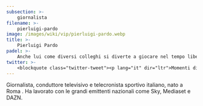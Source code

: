```yaml
---
subsection: >-
    giornalista
filename: >-
    pierluigi-pardo
image: /images/wiki/vip/pierluigi-pardo.webp
title: >-
    Pierluigi Pardo
padel: >-
    Anche lui come diversi colleghi si diverte a giocare nel tempo libero, ha partecipato a diverse iniziative solidali come il Gilette Padel Vip del 2019
twitter: >-
    <blockquote class="twitter-tweet"><p lang="it" dir="ltr">Momenti di altissimo Padel stamattina. <a href="https://twitter.com/vieri_bobo?ref_src=twsrc%5Etfw">@vieri_bobo</a> <a href="https://twitter.com/hashtag/Iuliano?src=hash&amp;ref_src=twsrc%5Etfw">#Iuliano</a> <a href="https://twitter.com/hashtag/Amoruso?src=hash&amp;ref_src=twsrc%5Etfw">#Amoruso</a>. <a href="https://t.co/28z7ZwcjJ7">pic.twitter.com/28z7ZwcjJ7</a></p>&mdash; Pierluigi Pardo (@PIERPARDO) <a href="https://twitter.com/PIERPARDO/status/1224715100424110082?ref_src=twsrc%5Etfw">February 4, 2020</a></blockquote> <script async src="https://platform.twitter.com/widgets.js" charset="utf-8"></script>
---
```

Giornalista, conduttore televisivo e telecronista sportivo italiano, nato a Roma . Ha lavorato con le grandi emittenti nazionali come Sky, Mediaset e DAZN.